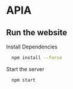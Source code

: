 # APIA

## Run the website

Install Dependencies

```bash
  npm install --force
```

Start the server

```bash
  npm start
```
